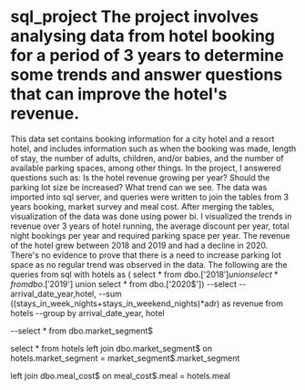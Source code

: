 # sql_project The project involves analysing data from hotel booking for a period of 3 years to determine some trends and answer questions that can improve the hotel's revenue.
This data set contains booking information for a city hotel and a resort hotel, and includes information such as when the booking was made, length of stay, the number of adults, children, and/or babies, and the number of available parking spaces, among other things. In the project, I answered questions such as:
Is the hotel revenue growing per year?
Should the parking lot size be increased?
What trend can we see.
The data was imported into sql server, and queries were written to join the tables from 3 years booking, market survey and meal cost.
After merging the tables, visualization of the data was done using power bi. I visualized the trends in revenue over 3 years of hotel running, the average discount per year, total night bookings per year and required parking space per year. The revenue of the hotel grew between 2018 and 2019 and had a decline in 2020. There's no evidence to prove that there is a need to increase parking lot space as no regular trend was observed in the data.
The following are the queries from sql
with hotels as (
select * from dbo.['2018$']
union
select * from dbo.['2019$']
union
select * from dbo.['2020$'])
--select 
--arrival_date_year,hotel,
--sum ((stays_in_week_nights+stays_in_weekend_nights)*adr) as revenue from hotels
--group by arrival_date_year, hotel

--select * from dbo.market_segment$

select * from hotels
left join dbo.market_segment$
on hotels.market_segment = market_segment$.market_segment

left join dbo.meal_cost$
on meal_cost$.meal = hotels.meal
